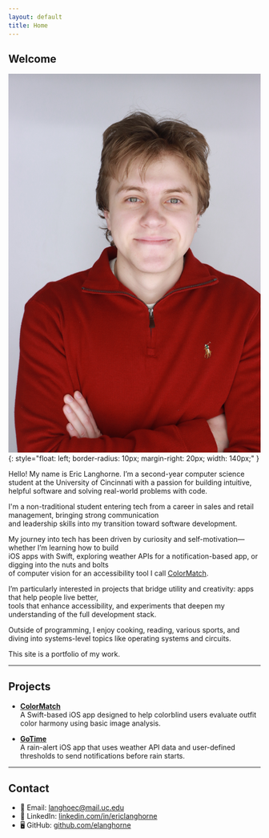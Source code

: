 ```yaml
---
layout: default
title: Home
---
```


## Welcome
![Eric Langhorne](assets/profile.jpg){: style="float: left; border-radius: 10px; margin-right: 20px; width: 140px;" }

Hello! My name is Eric Langhorne. I’m a second-year computer science student at the University of Cincinnati
with a passion for building intuitive, helpful software and solving real-world problems with code.

I'm a non-traditional student entering tech from a career in sales and retail management, bringing strong communication  
and leadership skills into my transition toward software development.

My journey into tech has been driven by curiosity and self-motivation—whether I’m learning how to build  
iOS apps with Swift, exploring weather APIs for a notification-based app, or digging into the nuts and bolts  
of computer vision for an accessibility tool I call [ColorMatch](https://github.com/elanghorne/ColorMatch).

I’m particularly interested in projects that bridge utility and creativity: apps that help people live better,  
tools that enhance accessibility, and experiments that deepen my understanding of the full development stack.   

Outside of programming, I enjoy cooking, reading, various sports, and diving into systems-level topics like operating systems and circuits.

This site is a portfolio of my work.

---
## Projects

- **[ColorMatch](https://github.com/elanghorne/ColorMatch)**  
  A Swift-based iOS app designed to help colorblind users evaluate outfit color harmony using basic image analysis.

- **[GoTime](https://github.com/elanghorne/GoTime)**  
  A rain-alert iOS app that uses weather API data and user-defined thresholds to send notifications before rain starts.

---
## Contact

- 📧 Email: [langhoec@mail.uc.edu](mailto:langhoec@mail.uc.edu)  
- 💼 LinkedIn: [linkedin.com/in/ericlanghorne](www.linkedin.com/in/eric-langhorne-4056b534a)  
- 🖥️ GitHub: [github.com/elanghorne](https://github.com/elanghorne)
